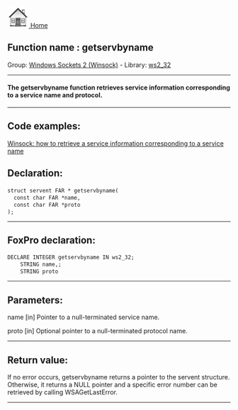 [<img src="../../images/home.png"> Home ](https://github.com/VFPX/Win32API)  

## Function name : getservbyname
Group: [Windows Sockets 2 (Winsock)](../../functions_group.md#Windows_Sockets_2_(Winsock))  -  Library: [ws2_32](../../../libraries.md#ws2_32)  
***  


#### The getservbyname function retrieves service information corresponding to a service name and protocol.
***  


## Code examples:
[Winsock: how to retrieve a service information corresponding to a service name](../../samples/sample_220.md)  

## Declaration:
```foxpro  
struct servent FAR * getservbyname(
  const char FAR *name,
  const char FAR *proto
);  
```  
***  


## FoxPro declaration:
```foxpro  
DECLARE INTEGER getservbyname IN ws2_32;
	STRING name,;
	STRING proto  
```  
***  


## Parameters:
name 
[in] Pointer to a null-terminated service name. 

proto 
[in] Optional pointer to a null-terminated protocol name.   
***  


## Return value:
If no error occurs, getservbyname returns a pointer to the servent structure. Otherwise, it returns a NULL pointer and a specific error number can be retrieved by calling WSAGetLastError.  
***  

